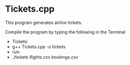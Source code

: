 # Tickets.cpp

This program generates airline tickets.

Compile the program by typing the following in the Terminal

- Tickets:
- g++ Tickets.cpp -o tickets
- run:
- ./tickets flights.csv bookings.csv
